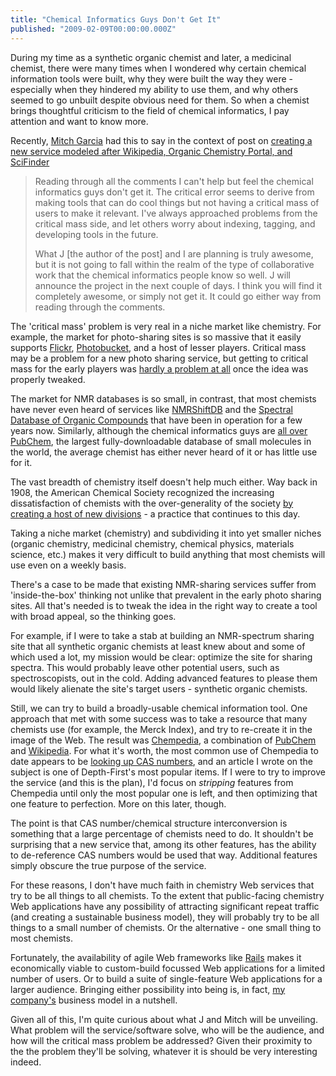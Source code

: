 ```yaml
---
title: "Chemical Informatics Guys Don't Get It"
published: "2009-02-09T00:00:00.000Z"
---
```


During my time as a synthetic organic chemist and later, a medicinal chemist, there were many times when I wondered why certain chemical information tools were built, why they were built the way they were - especially when they hindered my ability to use them, and why others seemed to go unbuilt despite obvious need for them. So when a chemist brings thoughtful criticism to the field of chemical informatics, I pay attention and want to know more.

Recently, [Mitch Garcia](http://www.chemistry-blog.com/) had this to say in the context of post on [creating a new service modeled after Wikipedia, Organic Chemistry Portal, and SciFinder ](http://therealmoforganicsynthesis.blogspot.com/2009/02/throwing-down-gauntlet-for-my-fellow.html)

> Reading through all the comments I can't help but feel the chemical informatics guys don't get it. The critical error seems to derive from making tools that can do cool things but not having a critical mass of users to make it relevant. I've always approached problems from the critical mass side, and let others worry about indexing, tagging, and developing tools in the future.
>
> What J \[the author of the post\] and I are planning is truly awesome, but it is not going to fall within the realm of the type of collaborative work that the chemical informatics people know so well. J will announce the project in the next couple of days. I think you will find it completely awesome, or simply not get it. It could go either way from reading through the comments.

The 'critical mass' problem is very real in a niche market like chemistry. For example, the market for photo-sharing sites is so massive that it easily supports [Flickr](http://flickr.com), [Photobucket](http://photobucket.com), and a host of lesser players. Critical mass may be a problem for a new photo sharing service, but getting to critical mass for the early players was [hardly a problem at all](http://www.netmag.co.uk/zine/discover-interview/caterina-fake) once the idea was properly tweaked.

The market for NMR databases is so small, in contrast, that most chemists have never even heard of services like [NMRShiftDB](http://nmrshiftdb.ice.mpg.de/) and the [Spectral Database of Organic Compounds](http://riodb01.ibase.aist.go.jp/sdbs/cgi-bin/cre_index.cgi?lang=eng) that have been in operation for a few years now. Similarly, although the chemical informatics guys are [all over PubChem](/articles/tag/pubchem), the largest fully-downloadable database of small molecules in the world, the average chemist has either never heard of it or has little use for it.

The vast breadth of chemistry itself doesn't help much either. Way back in 1908, the American Chemical Society recognized the increasing dissatisfaction of chemists with the over-generality of the society [by creating a host of new divisions](/articles/2008/05/07/1908-and-all-that-the-long-tail-and-chemistry) - a practice that continues to this day.

Taking a niche market (chemistry) and subdividing it into yet smaller niches (organic chemistry, medicinal chemistry, chemical physics, materials science, etc.) makes it very difficult to build anything that most chemists will use even on a weekly basis.

There's a case to be made that existing NMR-sharing services suffer from 'inside-the-box' thinking not unlike that prevalent in the early photo sharing sites. All that's needed is to tweak the idea in the right way to create a tool with broad appeal, so the thinking goes.

For example, if I were to take a stab at building an NMR-spectrum sharing site that all synthetic organic chemists at least knew about and some of which used a lot, my mission would be clear: optimize the site for sharing spectra. This would probably leave other potential users, such as spectroscopists, out in the cold. Adding advanced features to please them would likely alienate the site's target users - synthetic organic chemists.

Still, we can try to build a broadly-usable chemical information tool. One approach that met with some success was to take a resource that many chemists use (for example, the Merck Index), and try to re-create it in the image of the Web. The result was [Chempedia](http://chempedia.com), a combination of [PubChem](http://pubchem.ncbi.nlm.nih.gov/) and [Wikipedia](http://wikipedia.org). For what it's worth, the most common use of Chempedia to date appears to be [looking up CAS numbers](/articles/2008/05/26/simple-cas-number-lookup-and-more-with-chempedia), and an article I wrote on the subject is one of Depth-First's most popular items. If I were to try to improve the service (and this is the plan), I'd focus on *stripping* features from Chempedia until only the most popular one is left, and then optimizing that one feature to perfection. More on this later, though.

The point is that CAS number/chemical structure interconversion is something that a large percentage of chemists need to do. It shouldn't be surprising that a new service that, among its other features, has the ability to de-reference CAS numbers would be used that way. Additional features simply obscure the true purpose of the service.

For these reasons, I don't have much faith in chemistry Web services that try to be all things to all chemists. To the extent that public-facing chemistry Web applications have any possibility of attracting significant repeat traffic (and creating a sustainable business model), they will probably try to be all things to a small number of chemists. Or the alternative - one small thing to most chemists.

Fortunately, the availability of agile Web frameworks like [Rails](http://rubyonrails.org) makes it economically viable to custom-build focussed Web applications for a limited number of users. Or to build a suite of single-feature Web applications for a larger audience. Bringing either possibility into being is, in fact, [my company's](http://metamolecular.com) business model in a nutshell.

Given all of this, I'm quite curious about what J and Mitch will be unveiling. What problem will the service/software solve, who will be the audience, and how will the critical mass problem be addressed? Given their proximity to the the problem they'll be solving, whatever it is should be very interesting indeed.